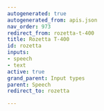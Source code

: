```yaml
---
autogenerated: true
autogenerated_from: apis.json
nav_order: 973
redirect_from: rozetta-t-400
title: Rozetta T-400
id: rozetta
inputs:
- speech
- text
active: true
grand_parent: Input types
parent: Speech
redirect_to: rozetta

---
```



